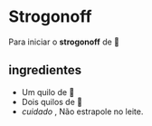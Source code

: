 # Strogonoff 

Para iniciar o **strogonoff** de :chicken:

## ingredientes

- Um quilo de :chicken:
- Dois quilos de :milk_glass:
- _cuidado_ , Não estrapole no leite.

